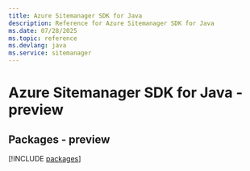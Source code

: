 ```yaml
---
title: Azure Sitemanager SDK for Java
description: Reference for Azure Sitemanager SDK for Java
ms.date: 07/28/2025
ms.topic: reference
ms.devlang: java
ms.service: sitemanager
---
```

# Azure Sitemanager SDK for Java - preview
## Packages - preview
[!INCLUDE [packages](sitemanager-index.md)]